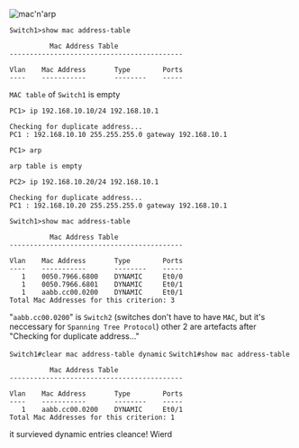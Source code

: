 ![mac'n'arp](./img/macarp.png)

`Switch1>show mac address-table`
```
          Mac Address Table
-------------------------------------------

Vlan    Mac Address       Type        Ports
----    -----------       --------    -----
```
`MAC table` of `Switch1` is empty

`PC1> ip 192.168.10.10/24 192.168.10.1`
```
Checking for duplicate address...
PC1 : 192.168.10.10 255.255.255.0 gateway 192.168.10.1
```

`PC1> arp`
```
arp table is empty
```

`PC2> ip 192.168.10.20/24 192.168.10.1`
```
Checking for duplicate address...
PC1 : 192.168.10.20 255.255.255.0 gateway 192.168.10.1
```

`Switch1>show mac address-table`
```
          Mac Address Table
-------------------------------------------

Vlan    Mac Address       Type        Ports
----    -----------       --------    -----
   1    0050.7966.6800    DYNAMIC     Et0/0
   1    0050.7966.6801    DYNAMIC     Et0/1
   1    aabb.cc00.0200    DYNAMIC     Et0/1
Total Mac Addresses for this criterion: 3
```
"`aabb.cc00.0200`" is `Switch2` (switches don't have to have `MAC`, but it's neccessary for `Spanning Tree Protocol`)
other 2 are artefacts after "Checking for duplicate address..."

`Switch1#clear mac address-table dynamic`
`Switch1#show mac address-table`
```
          Mac Address Table
-------------------------------------------

Vlan    Mac Address       Type        Ports
----    -----------       --------    -----
   1    aabb.cc00.0200    DYNAMIC     Et0/1
Total Mac Addresses for this criterion: 1
```
it survieved dynamic entries cleance! Wierd

